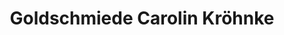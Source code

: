 ---
title: "Goldschmiede Carolin Kröhnke"
url: /husum/goldschmiede-carolin-kroehnke/
shop: Schmuck
---